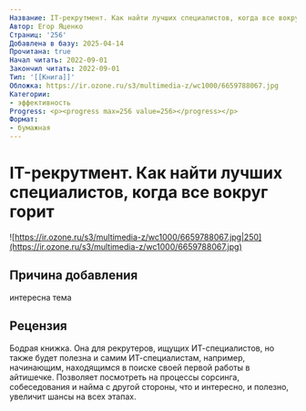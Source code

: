 ```yaml
---
Название: IT-рекрутмент. Как найти лучших специалистов, когда все вокруг горит
Автор: Егор Яценко
Страниц: '256'
Добавлена в базу: 2025-04-14
Прочитана: true
Начал читать: 2022-09-01
Закончил читать: 2022-09-01
Тип: '[[Книга]]'
Обложка: https://ir.ozone.ru/s3/multimedia-z/wc1000/6659788067.jpg
Категории:
- эффективность
Progress: <p><progress max=256 value=256></progress></p>
Формат:
- бумажная
---
```

# IT-рекрутмент. Как найти лучших специалистов, когда все вокруг горит

![https://ir.ozone.ru/s3/multimedia-z/wc1000/6659788067.jpg|250](https://ir.ozone.ru/s3/multimedia-z/wc1000/6659788067.jpg)

## Причина добавления

интересна тема

## Рецензия

Бодрая книжка. Она для рекрутеров, ищущих ИТ-специалистов, но также будет полезна и самим ИТ-специалистам, например, начинающим, находящимся в поиске своей первой работы в айтишечке. Позволяет посмотреть на процессы сорсинга, собеседования и найма с другой стороны, что и интересно, и полезно, увеличит шансы на всех этапах.